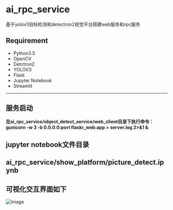 # ai_rpc_service
基于yolov3目标检测和detectron2视觉平台搭建web服务和rpc服务
## Requirement
- Python3.5
- OpenCV
- Detctron2
- YOLOV3
- Flask
- Jupyter Notebook
- Streamlit
---------
## 服务启动
**在ai_rpc_service/object_detect_service/web_client目录下执行命令：**
**gunicorn -w 3 -b 0.0.0.0:port flaskr_web:app > server.log 2>&1 &**
## jupyter notebook文件目录
**ai_rpc_service/show_platform/picture_detect.ipynb**
---------
## 可视化交互界面如下
![image](https://i.loli.net/2020/04/08/PJ1NklYRCfq9bn5.png)